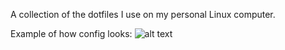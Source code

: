 A collection of the dotfiles I use on my personal Linux computer.

Example of how config looks: ![alt text](https://imgur.com/0I2BsrL "Screenshot example")
